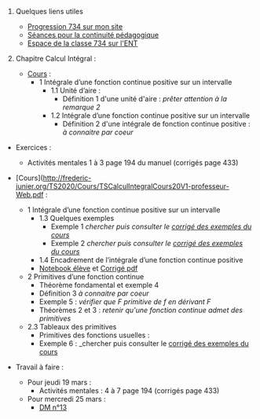 1. Quelques liens utiles 
    * [Progression 734 sur mon site](http://www.frederic-junier.org/TS2020/Progression/TS_2020.html)
    * [Séances pour la continuité pédagogique](https://frederic-junier.github.io/TS-2019-2020/)
    * [Espace de la classe 734 sur l'ENT]()



2. Chapitre Calcul Intégral :
   * [Cours](http://frederic-junier.org/TS2020/Cours/TSCalculIntegralCours20V1-professeur-Web.pdf) :
      * 1 Intégrale d’une fonction continue positive sur un intervalle
        * 1.1 Unité d’aire : 
          * Définition 1 d'une unité d'aire :   _prêter attention à la remarque 2_
        * 1.2 Intégrale d’une fonction continue positive sur un intervalle
          * Définition 2 d'une intégrale de fonction continue positive : _à connaitre par coeur_

  * Exercices :
    * Activités mentales 1 à 3 page 194 du manuel (corrigés page 433)


  * [Cours](http://frederic-junier.org/TS2020/Cours/TSCalculIntegralCours20V1-professeur-Web.pdf :
      * 1 Intégrale d’une fonction continue positive sur un intervalle
        * 1.3 Quelques exemples
          * Exemple 1  _chercher puis consulter le [corrigé des exemples du cours](../CalculIntegral/Corrige-Cours-CalculIntegralPartie2-2020.pdf)_
          * Exemple 2 _chercher puis consulter le [corrigé des exemples du cours](../CalculIntegral/Corrige-Cours-CalculIntegralPartie2-2020.pdf)_
        * 1.4 Encadrement de l’intégrale d’une fonction continue positive
        * [Notebook élève](https://mybinder.org/v2/gh/frederic-junier/TS-2019-2020/master?filepath=CalculIntegral/ressources/Cours_Calcul_Integral_2020_Eleve.ipynb) et [Corrigé pdf](../CalculIntegral/ressources/Cours_Calcul_Integral_2020_Eleve-Corrige.pdf)
      * 2 Primitives d’une fonction continue
        * Théorème fondamental et exemple 4 
        * Définition 3 _à connaitre par coeur_
        * Exemple 5 : _vérifier que F primitive de f en dérivant F_
        * Théorèmes 2 et 3 : _retenir qu'une fonction continue admet des primitives_
      * 2.3 Tableaux des primitives
        * Primitives des fonctions usuelles :
        * Exemple 6 : _chercher puis consulter le [corrigé des exemples du cours](../CalculIntegral/Corrige-Cours-CalculIntegralPartie2-2020.pdf)
  * Travail à faire :
    * Pour jeudi 19 mars : 
      * Activités mentales : 4 à 7 page 194 (corrigés page 433)
    * Pour mercredi 25 mars : 
      *  [DM n°13](http://frederic-junier.org/TS2020/Cours/TS-DM13-2020-Web.pdf)